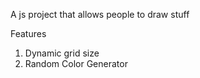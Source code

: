 
A js project that allows people to draw stuff

Features
1) Dynamic grid size
2) Random Color Generator
